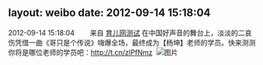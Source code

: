 layout: weibo
date: 2012-09-14 15:18:04
---
2012-09-14 15:18:04  &nbsp;&nbsp;&nbsp;&nbsp;&nbsp;&nbsp; 来自 <a href="http://app.weibo.com/t/feed/6dCs8P" rel="nofollow">育儿网测试</a>
在中国好声音的舞台上，淡淡的二哀伤凭借一曲《哥只是个传说》嗨爆全场，最终成为【杨坤】老师的学员。快来测测你将是哪位老师的学员吧：http://t.cn/zlPfNmz ​​​
![图片](https://ww2.sinaimg.cn/large/6d2a6003jw1dww2ol1chvj.jpg)
